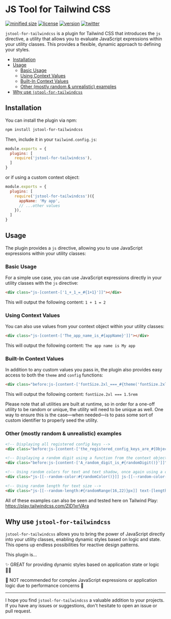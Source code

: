 <h1>JS Tool for Tailwind CSS</h1>

[![minified size](https://img.shields.io/bundlephobia/min/jstool-for-tailwindcss)](https://bundlephobia.com/package/jstool-for-tailwindcss)
[![license](https://img.shields.io/github/license/brandonmcconnell/jstool-for-tailwindcss?label=license)](https://github.com/brandonmcconnell/jstool-for-tailwindcss/blob/main/LICENSE.txt)
[![version](https://img.shields.io/npm/v/jstool-for-tailwindcss)](https://www.npmjs.com/package/jstool-for-tailwindcss)
[![twitter](https://img.shields.io/twitter/follow/branmcconnell)](https://twitter.com/branmcconnell)

`jstool-for-tailwindcss` is a plugin for Tailwind CSS that introduces the `js` directive, a utility that allows you to evaluate JavaScript expressions within your utility classes. This provides a flexible, dynamic approach to defining your styles.

- [Installation](#installation)
- [Usage](#usage)
  - [Basic Usage](#basic-usage)
  - [Using Context Values](#using-context-values)
  - [Built-In Context Values](#built-in-context-values)
  - [Other (mostly random \& unrealistic) examples](#other-mostly-random--unrealistic-examples)
- [Why use `jstool-for-tailwindcss`](#why-use-jstool-for-tailwindcss)

## Installation

You can install the plugin via npm:

```bash
npm install jstool-for-tailwindcss
```

Then, include it in your `tailwind.config.js`:

```js
module.exports = {
  plugins: [
    require('jstool-for-tailwindcss'),
  ]
}
```

or if using a custom context object:

```js
module.exports = {
  plugins: [
    require('jstool-for-tailwindcss')({
      appName: 'My app',
      // ...other values
    }),
  ]
}
```

## Usage

The plugin provides a `js` directive, allowing you to use JavaScript expressions within your utility classes:

### Basic Usage

For a simple use case, you can use JavaScript expressions directly in your utility classes with the `js` directive:

```html
<div class="js-[content-['1_+_1_=_#{1+1}']]"></div>
```

This will output the following content: `1 + 1 = 2`

### Using Context Values

You can also use values from your context object within your utility classes:

```html
<div class="js-[content-['The_app_name_is_#{appName}']]"></div>
```

This will output the following content: `The app name is My app`

### Built-In Context Values

In addition to any custom values you pass in, the plugin also provides easy access to both the `theme` and `config` functions:

```html
<div class="before:js-[content-['fontSize.2xl_===_#{theme('fontSize.2xl')}']]"></div>
```

This will output the following content: `fontSize.2xl === 1.5rem`

Please note that all utilities are built at runtime, so in order for a one-off utility to be random or unique, the utility will need to be unique as well. One way to ensure this is the case—when needed—is to pass some sort of custom identifier to properly seed the utility.

### Other (mostly random & unrealistic) examples

```html
<!-- Displaying all registered config keys -->
<div class="before:js-[content-['the_registered_config_keys_are_#{Object.keys(config()).join(',_')}']]"></div>

<!-- Displaying a random digit using a function from the context object -->
<div class="before:js-[content-['A_random_digit_is_#{randomDigit()}']]"></div>

<!-- Using random colors for text and text shadow, once again using a custom function from the context object -->
<div class="js-[[--random-color:#{randomColor()}]] js-[[--random-color-2:#{randomColor()}]] text-[--random-color] font-semibold [text-shadow:1px_2px_0_var(--random-color-2)]">Random_colors_ftw!</div>

<!-- Using random length for text size -->
<div class="js-[[--random-length:#{randomRange(16,22)}px]] text-[length:--random-length]">Random sizes too 🤯</div>
```

All of these examples can also be seen and tested here on Tailwind Play: https://play.tailwindcss.com/ZID1xrVAra

## Why use `jstool-for-tailwindcss`

`jstool-for-tailwindcss` allows you to bring the power of JavaScript directly into your utility classes, enabling dynamic styles based on logic and state. This opens up endless possibilities for reactive design patterns.

This plugin is…

✨ GREAT for providing dynamic styles based on application state or logic 👏🏼

😬 NOT recommended for complex JavaScript expressions or application logic due to performance concerns 👀

---

I hope you find `jstool-for-tailwindcss` a valuable addition to your projects. If you have any issues or suggestions, don't hesitate to open an issue or pull request.

